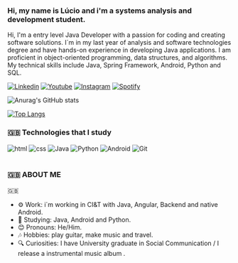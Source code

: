 
### Hi, my name is Lúcio and i'm a systems analysis and development student.

Hi, I'm a entry level Java Developer with a passion for coding and creating software solutions. I´m in my last year of analysis and software technologies degree and have hands-on experience in developing Java applications. I am proficient in object-oriented programming, data structures, and algorithms. My technical skills include Java, Spring Framework, Android, Python and SQL.


[![Linkedin](https://img.shields.io/badge/LinkedIn-0077B5?style=for-the-badge&logo=linkedin&logoColor=white)](https://www.linkedin.com/in/lucioerico/)
[![Youtube](https://img.shields.io/badge/YouTube-FF0000?style=for-the-badge&logo=youtube&logoColor=white)](https://www.youtube.com/@LucioMoriyama)
[![Instagram](https://img.shields.io/badge/Instagram-E4405F?style=for-the-badge&logo=instagram&logoColor=white)](https://www.instagram.com/moriyamalucio/)
[![Spotify](https://img.shields.io/badge/Spotify-1ED760?&style=for-the-badge&logo=spotify&logoColor=white)](https://open.spotify.com/artist/6FI7q2rSPDwN2YmmtJGGda?si=L00wv8tRRACBFRReG8m9SQ)

![Anurag's GitHub stats](https://github-readme-stats.vercel.app/api?username=lucioerico&show_icons=true&theme=radical)

[![Top Langs](https://github-readme-stats.vercel.app/api/top-langs/?username=lucioerico&layout=compact&langs_count=16&theme=radical)](https://github.com/anuraghazra/github-readme-stats)


### 🇬🇧  Technologies that I study 

<div style="display: inline_block">
   <img align="center" alt="html" src="https://img.shields.io/badge/HTML-239120?style=for-the-badge&logo=html5&logoColor=white"/>
   <img align="center" alt="css" src="https://img.shields.io/badge/CSS-239120?&style=for-the-badge&logo=css3&logoColor=white"/>
     <img align="center" alt="Java" src="https://img.shields.io/badge/Java-ED8B00?style=for-the-badge&logo=java&logoColor=white"/>
       <img align="center" alt="Python" src="https://img.shields.io/badge/Python-3776AB?style=for-the-badge&logo=python&logoColor=white"/>
         <img align="center" alt="Android" src="https://img.shields.io/badge/Android-3DDC84?style=for-the-badge&logo=android&logoColor=white"/>
            <img align="center" alt="Git" src="https://img.shields.io/badge/GIT-E44C30?style=for-the-badge&logo=git&logoColor=white"/>

    	
</div></br>

### 🇬🇧 ABOUT ME 

🇬🇧
- ⚙️ Work: i´m working in CI&T with Java, Angular, Backend and native Android.
- 📖 Studying: Java, Android and Python.
- 😊 Pronouns: He/Him.
- 🎶 Hobbies: play guitar, make music and travel.
- 🔍 Curiosities: I have University graduate in Social Communication / I release a instrumental music album .
